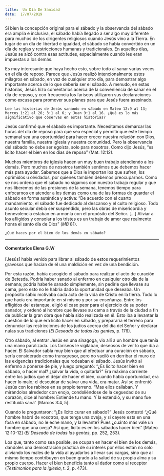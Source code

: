 ```yaml
---
title:  Un Día De Sanidad
date:  17/07/2019
---
```


Si bien la concepción original para el sábado y la observancia del sábado era amplia e inclusiva, el sábado había llegado a ser algo muy diferente para muchos de los dirigentes religiosos cuando Jesús vino a la Tierra. En lugar de un día de libertad e igualdad, el sábado se había convertido en un día de reglas y restricciones humanas y tradicionales. En aquellos días, Jesús se alzó contra esas actitudes, especialmente cuando les eran impuestas a los demás.

Es muy interesante que haya hecho esto, sobre todo al sanar varias veces en el día de reposo. Parece que Jesús realizó intencionalmente estos milagros en sábado, en vez de cualquier otro día, para demostrar algo importante acerca de lo que debería ser el sábado. A menudo, en estas historias, Jesús hizo comentarios acerca de la conveniencia de sanar en el día de reposo, y con frecuencia los fariseos utilizaron sus declaraciones como excusa para promover sus planes para que Jesús fuera asesinado.

`Lee las historias de Jesús sanando en sábado en Mateo 12:9 al 13; Marcos 1:21 al 26; 3:1 al 6; y Juan 9:1 al 16. ¿Qué es lo más significativo que observas en estas historias?`

Jesús confirmó que el sábado es importante. Necesitamos demarcar las horas del día de reposo para que sea especial y permitir que este tiempo semanal sea una oportunidad para hacer crecer nuestra relación con Dios, nuestra familia, nuestra iglesia y nuestra comunidad. Pero la observancia del sábado no debe ser egoísta, solo para nosotros. Como dijo Jesús, “es lícito hacer el bien en los días de reposo” (Mat. 12:12).

Muchos miembros de iglesia hacen un muy buen trabajo atendiendo a los demás. Pero muchos de nosotros también sentimos que debemos hacer más para ayudar. Sabemos que a Dios le importan los que sufren, los oprimidos u olvidados, por quienes también debemos preocuparnos. Como se nos ordena que el sábado no sigamos con nuestro trabajo regular y que nos liberemos de las presiones de la semana, tenemos tiempo para enfocarnos en atender a los demás como una de las formas de guardar el sábado en forma auténtica y activa: “De acuerdo con el cuarto mandamiento, el sábado fue dedicado al descanso y el culto religioso. Todo asunto secular debía ser suspendido, pero las obras de misericordia y benevolencia estaban en armonía con el propósito del Señor. [...] Aliviar a los afligidos y consolar a los tristes es un trabajo de amor que realmente honra el santo día de Dios” (_MB_ 81).

`¿Qué haces por el bien de los demás en sábado?`

---

#### Comentarios Elena G.W

[Jesús] había venido para librar al sábado de estos requerimientos gravosos que hacían de él una maldición en vez de una bendición.

Por esta razón, había escogido el sábado para realizar el acto de curación de Betesda. Podría haber sanado al enfermo en cualquier otro día de la semana; podría haberle sanado simplemente, sin pedirle que llevase su cama, pero esto no le habría dado la oportunidad que deseaba. Un propósito sabio motivaba cada acto de la vida de Cristo en la tierra. Todo lo que hacía era importante en sí mismo y por su enseñanza. Entre los afligidos del estanque, eligió el caso peor para el ejercicio de su poder sanador, y ordenó al hombre que llevase su cama a través de la ciudad a fin de publicar la gran obra que había sido realizada en él. Esto iba a levantar la cuestión de lo que era lícito hacer en sábado, y prepararía el terreno para denunciar las restricciones de los judíos acerca del día del Señor y declarar nulas sus tradiciones (_El Deseado de todas las gentes,_ p. 176).

Otro sábado, al entrar Jesús en una sinagoga, vio allí a un hombre que tenía una mano paralizada. Los fariseos le vigilaban, deseosos de ver lo que iba a hacer. El Salvador sabía muy bien que al efectuar una curación en sábado, sería considerado como transgresor, pero no vaciló en derribar el muro de las exigencias tradicionales que rodeaban el sábado. Jesús invitó al enfermo a ponerse de pie, y luego preguntó: “¿Es lícito hacer bien en sábado, o hacer mal? ¿salvar la vida, o quitarla?” Era máxima corriente entre los judíos que el dejar de hacer el bien, cuando había oportunidad, era hacer lo malo; el descuidar de salvar una vida, era matar. Así se enfrentó Jesús con los rabinos en su propio terreno. “Mas ellos callaban. Y mirándolos alrededor con enojo, condoliéndose de la ceguedad de su corazón, dice al hombre: Extiende tu mano. Y la extendió, y su mano fue restituida sana” [Marcos 3:4, 5].

Cuando le preguntaron: “¿Es lícito curar en sábado?” Jesús contestó “¿Qué hombre habrá de vosotros, que tenga una oveja, y si cayere esta en una fosa en sábado, no le eche mano, y la levante? Pues ¿cuánto más vale un hombre que una oveja? Así que, lícito es en los sábados hacer bien” [Mateo 12:10-12] (_El Deseado de todas las gentes_, pp. 252, 253).

Los que, tanto como sea posible, se ocupan en hacer el bien de los demás, dándoles una demostración práctica de su interés por ellos están no solo aliviando los males de la vida al ayudarlos a llevar sus cargas, sino que al mismo tiempo contribuyen en buen grado a la salud de su propia alma y su propio cuerpo. Hacer el bien beneficia tanto al dador como al receptor (_Testimonios para la iglesia_, t. 2, p. 473).